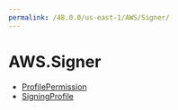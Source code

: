 ```yaml
---
permalink: /48.0.0/us-east-1/AWS/Signer/
---
```


# AWS.Signer



* [ProfilePermission](ProfilePermission.md)
* [SigningProfile](SigningProfile.md)